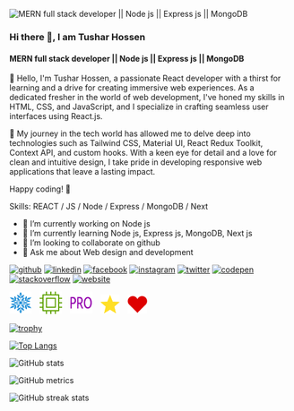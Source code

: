 ![MERN full stack developer || Node js || Express js || MongoDB](https://media.licdn.com/dms/image/D5616AQG-fJiY7yNMbg/profile-displaybackgroundimage-shrink_350_1400/0/1674448071452?e=1709164800&v=beta&t=hsQW6_NLLrdMy10rUwrl-GuqOshW6eh2RuLDd3qLJVk)

### Hi there 👋, I am Tushar Hossen
#### MERN full stack developer || Node js || Express js || MongoDB


👋 Hello, I'm Tushar Hossen, a passionate React developer with a thirst for learning and a drive for creating immersive web experiences. As a dedicated fresher in the world of web development, I've honed my skills in HTML, CSS, and JavaScript, and I specialize in crafting seamless user interfaces using React.js.

🚀 My journey in the tech world has allowed me to delve deep into technologies such as Tailwind CSS, Material UI, React Redux Toolkit, Context API, and custom hooks. With a keen eye for detail and a love for clean and intuitive design, I take pride in developing responsive web applications that leave a lasting impact.

Happy coding! 🚀

Skills:  REACT / JS / Node / Express / MongoDB / Next

- 🔭 I’m currently working on Node js 
- 🌱 I’m currently learning Node js, Express js, MongoDB, Next js 
- 👯 I’m looking to collaborate on github 
- 💬 Ask me about Web design and development 


[<img src='https://cdn.jsdelivr.net/npm/simple-icons@3.0.1/icons/github.svg' alt='github' height='40'>](https://github.com/tushar-h789)  [<img src='https://cdn.jsdelivr.net/npm/simple-icons@3.0.1/icons/linkedin.svg' alt='linkedin' height='40'>](https://www.linkedin.com/in/tushar-h789/)  [<img src='https://cdn.jsdelivr.net/npm/simple-icons@3.0.1/icons/facebook.svg' alt='facebook' height='40'>](https://www.facebook.com/tusharH789)  [<img src='https://cdn.jsdelivr.net/npm/simple-icons@3.0.1/icons/instagram.svg' alt='instagram' height='40'>](https://www.instagram.com/tusharh789/)  [<img src='https://cdn.jsdelivr.net/npm/simple-icons@3.0.1/icons/twitter.svg' alt='twitter' height='40'>](https://twitter.com/tusharH789)  [<img src='https://cdn.jsdelivr.net/npm/simple-icons@3.0.1/icons/codepen.svg' alt='codepen' height='40'>](https://codepen.io/tushar-h789)  [<img src='https://cdn.jsdelivr.net/npm/simple-icons@3.0.1/icons/stackoverflow.svg' alt='stackoverflow' height='40'>](https://stackoverflow.com/users/tushar-imran)  [<img src='https://cdn.jsdelivr.net/npm/simple-icons@3.0.1/icons/icloud.svg' alt='website' height='40'>](https://tsr-restaurent.web.app/)  

<a href='https://archiveprogram.github.com/'><img src='https://raw.githubusercontent.com/acervenky/animated-github-badges/master/assets/acbadge.gif' width='40' height='40'></a> <a href='https://docs.github.com/en/developers'><img src='https://raw.githubusercontent.com/acervenky/animated-github-badges/master/assets/devbadge.gif' width='40' height='40'></a> <a href='https://github.com/pricing'><img src='https://raw.githubusercontent.com/acervenky/animated-github-badges/master/assets/pro.gif' width='40' height='40'></a> <a href='https://stars.github.com/'><img src='https://raw.githubusercontent.com/acervenky/animated-github-badges/master/assets/starbadge.gif' width='35' height='35'></a> <a href='https://docs.github.com/en/github/supporting-the-open-source-community-with-github-sponsors'><img src='https://raw.githubusercontent.com/acervenky/animated-github-badges/master/assets/sponsorbadge.gif' width='35' height='35'></a> 

[![trophy](https://github-profile-trophy.vercel.app/?username=tushar-h789)](https://github.com/ryo-ma/github-profile-trophy)

[![Top Langs](https://github-readme-stats.vercel.app/api/top-langs/?username=tushar-h789)](https://github.com/anuraghazra/github-readme-stats)

![GitHub stats](https://github-readme-stats.vercel.app/api?username=tushar-h789&show_icons=true&count_private=true)  

![GitHub metrics](https://metrics.lecoq.io/tushar-h789)  

![GitHub streak stats](https://streak-stats.demolab.com/?user=tushar-h789)  

